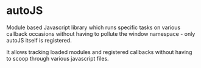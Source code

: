 autoJS
======

Module based Javascript library which runs specific tasks on various
callback occasions without having to pollute the window namespace - only
autoJS itself is registered.

It allows tracking loaded modules and registered callbacks without having
to scoop through various javascript files.
